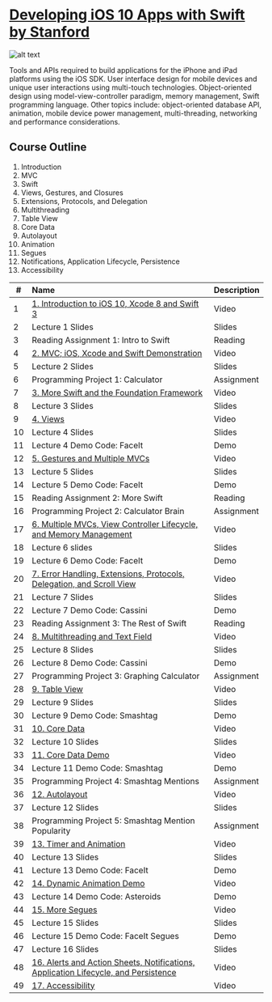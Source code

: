 # [Developing iOS 10 Apps with Swift by Stanford](https://itunes.apple.com/us/course/developing-ios-10-apps-with-swift/id1198467120)

 ![alt text](http://cdn8.openculture.com/2017/02/27221309/ios-10-stanford.png)

Tools and APIs required to build applications for the iPhone and iPad platforms using the iOS SDK. User interface design for mobile devices and unique user interactions using multi-touch technologies. Object-oriented design using model-view-controller paradigm, memory management, Swift programming language. Other topics include: object-oriented database API, animation, mobile device power management, multi-threading, networking and performance considerations.

## Course Outline
1. Introduction  
2. MVC  
3. Swift  
4. Views, Gestures, and Closures  
5. Extensions, Protocols, and Delegation  
6. Multithreading  
7. Table View  
8. Core Data  
9. Autolayout  
10. Animation  
11. Segues  
12. Notifications, Application Lifecycle, Persistence  
13. Accessibility  

| #    | Name          | Description  | 
| ------------- |:-------------| :-----|
| 1 | [1. Introduction to iOS 10, Xcode 8 and Swift 3](https://www.youtube.com/watch?v=ilQ-tq772VI&list=PLPA-ayBrweUz32NSgNZdl0_QISw-f12Ai) | Video |
| 2 | Lecture 1 Slides   |  Slides |
| 3 | Reading Assignment 1: Intro to Swift     |   Reading|
| 4 | [2. MVC; iOS, Xcode and Swift Demonstration](https://www.youtube.com/watch?v=-auG-myu02Q&list=PLPA-ayBrweUz32NSgNZdl0_QISw-f12Ai&index=2)| Video |
| 5 |Lecture 2 Slides| Slides |
| 6 |Programming Project 1: Calculator| Assignment|
| 7 |[3. More Swift and the Foundation Framework](https://www.youtube.com/watch?v=4VoSeyy6KRc&index=3&list=PLPA-ayBrweUz32NSgNZdl0_QISw-f12Ai)| Video|
| 8 |Lecture 3 Slides| Slides|
| 9 |[4. Views](https://www.youtube.com/watch?v=Lx4Ohhsc3ho&list=PLPA-ayBrweUz32NSgNZdl0_QISw-f12Ai&index=4)|Video |
| 10|Lecture 4 Slides| Slides|
|11 |Lecture 4 Demo Code: FaceIt| Demo |
| 12 |[5. Gestures and Multiple MVCs](https://www.youtube.com/watch?v=FXinJu_NkWU&list=PLPA-ayBrweUz32NSgNZdl0_QISw-f12Ai&index=5)|  Video|
| 13 |Lecture 5 Slides | Slides |
| 14 |Lecture 5 Demo Code: FaceIt| Demo |
| 15 |Reading Assignment 2: More Swift| Reading|
| 16 |Programming Project 2: Calculator Brain| Assignment|
| 17 |[6. Multiple MVCs, View Controller Lifecycle, and Memory Management](https://www.youtube.com/watch?v=HQrXM2zUPvY&index=6&list=PLPA-ayBrweUz32NSgNZdl0_QISw-f12Ai)| Video|
| 18 |Lecture 6 slides|Slides |
| 19 |Lecture 6 Demo Code: FaceIt| Demo|
| 20 |[7. Error Handling, Extensions, Protocols, Delegation, and Scroll View](https://www.youtube.com/watch?v=GIlsl-6TqmM&index=7&list=PLPA-ayBrweUz32NSgNZdl0_QISw-f12Ai)| Video|
| 21 |Lecture 7 Slides| Slides|
| 22 |Lecture 7 Demo Code: Cassini|Demo |
| 23 |Reading Assignment 3: The Rest of Swift| Reading|
| 24 |[8. Multithreading and Text Field](https://www.youtube.com/watch?v=-h9kbzg3RK8&list=PLPA-ayBrweUz32NSgNZdl0_QISw-f12Ai&index=8)|Video |
| 25 |Lecture 8 Slides| Slides|
| 26 |Lecture 8 Demo Code: Cassini|Demo |
| 27 |Programming Project 3: Graphing Calculator| Assignment|
| 28 |[9. Table View](https://www.youtube.com/watch?v=78LWmmDxr4k&list=PLPA-ayBrweUz32NSgNZdl0_QISw-f12Ai&index=9)|Video |
| 29 |Lecture 9 Slides|Slides |
| 30 |Lecture 9 Demo Code: Smashtag| Demo|
| 31 |[10. Core Data](https://www.youtube.com/watch?v=ssIpdu73p7A&list=PLPA-ayBrweUz32NSgNZdl0_QISw-f12Ai&index=10)|Video |
| 32 |Lecture 10 Slides| Slides|
| 33 |[11. Core Data Demo](https://www.youtube.com/watch?v=whF63GTaW1w&list=PLPA-ayBrweUz32NSgNZdl0_QISw-f12Ai&index=11)| Video|
| 34 |Lecture 11 Demo Code: Smashtag|Demo |
| 35 |Programming Project 4: Smashtag Mentions|Assignment |
| 36 |[12. Autolayout](https://www.youtube.com/watch?v=UPpl3LV5L8w&list=PLPA-ayBrweUz32NSgNZdl0_QISw-f12Ai&index=12)| Video|
| 37 |Lecture 12 Slides| Slides|
| 38 |Programming Project 5: Smashtag Mention Popularity| Assignment|
| 39 |[13. Timer and Animation](https://www.youtube.com/watch?v=6tdNJwDwFys&list=PLPA-ayBrweUz32NSgNZdl0_QISw-f12Ai&index=13)| Video|
| 40 |Lecture 13 Slides| Slides|
| 41 |Lecture 13 Demo Code: FaceIt| Demo|
| 42 |[14. Dynamic Animation Demo](https://www.youtube.com/watch?v=8RYQ1a_ZDmw&index=14&list=PLPA-ayBrweUz32NSgNZdl0_QISw-f12Ai)|Video |
| 43 |Lecture 14 Demo Code: Asteroids| Demo|
| 44 |[15. More Segues](https://www.youtube.com/watch?v=MJkLuBbkgGc&list=PLPA-ayBrweUz32NSgNZdl0_QISw-f12Ai&index=15)|Video |
| 45 |Lecture 15 Slides| Slides|
| 46 |Lecture 15 Demo Code: FaceIt Segues|Demo|
| 47 |Lecture 16 Slides| Slides|
| 48 |[16. Alerts and Action Sheets, Notifications, Application Lifecycle, and Persistence](https://www.youtube.com/watch?v=hkUeDMW7qX0&index=16&list=PLPA-ayBrweUz32NSgNZdl0_QISw-f12Ai)| Video|
| 49 |[17. Accessibility](https://www.youtube.com/watch?v=NOzXRBom7bw&list=PLPA-ayBrweUz32NSgNZdl0_QISw-f12Ai&index=17)|Video |


